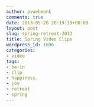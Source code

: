 ```yaml
---
author: pvwebmonk
comments: true
date: 2013-05-26 20:19:19+00:00
layout: post
slug: spring-retreat-2013
title: Spring Video Clips
wordpress_id: 1696
categories:
- video
tags:
- be-in
- clip
- happiness
- joy
- retreat
- spring
---
```



